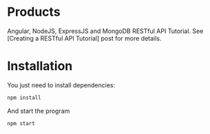 # Products

Angular, NodeJS, ExpressJS and MongoDB RESTful API Tutorial.
See [Creating a RESTful API Tutorial] post for more details.

# Installation

You just need to install dependencies:

```bash
npm install
```

And start the program

```bash
npm start
```
